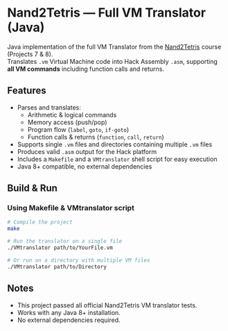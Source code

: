 # Nand2Tetris — Full VM Translator (Java)

Java implementation of the full VM Translator from the [Nand2Tetris](https://www.nand2tetris.org/) course (Projects 7 
& 8).  
Translates `.vm` Virtual Machine code into Hack Assembly `.asm`, supporting **all VM commands** including function 
calls and returns.

## Features
- Parses and translates:
  - Arithmetic & logical commands
  - Memory access (push/pop)
  - Program flow (`label`, `goto`, `if-goto`)
  - Function calls & returns (`function`, `call`, `return`)
- Supports single `.vm` files and directories containing multiple `.vm` files
- Produces valid `.asm` output for the Hack platform
- Includes a `Makefile` and a `VMtranslator` shell script for easy execution
- Java 8+ compatible, no external dependencies

## Build & Run

### Using Makefile & VMtranslator script
```bash
# Compile the project
make

# Run the translator on a single file
./VMtranslator path/to/YourFile.vm

# Or run on a directory with multiple VM files
./VMtranslator path/to/Directory
```

## Notes
- This project passed all official Nand2Tetris VM translator tests.
- Works with any Java 8+ installation.
- No external dependencies required.
